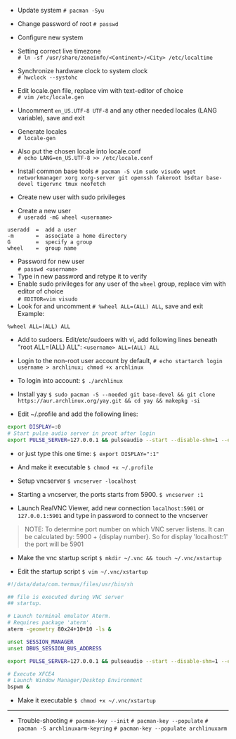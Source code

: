 
- Update system
`# pacman -Syu`

- Change password of root
`# passwd`

- Configure new system  
- Setting correct live timezone  
 `# ln -sf /usr/share/zoneinfo/<Continent>/<City> /etc/localtime`  
- Synchronize hardware clock to system clock  
 `# hwclock --systohc`  
- Edit locale.gen file, replace vim with text-editor of choice  
 `# vim /etc/locale.gen`  
- Uncomment `en_US.UTF-8 UTF-8` and any other needed locales (LANG variable), save and exit  
- Generate locales  
 `# locale-gen`  
- Also put the chosen locale into locale.conf  
 `# echo LANG=en_US.UTF-8 >> /etc/locale.conf`  

- Install common base tools
`# pacman -S vim sudo visudo wget networkmanager xorg xorg-server git openssh fakeroot bsdtar base-devel tigervnc tmux neofetch`

- Create new user with sudo privileges  
- Create a new user  
`# useradd -mG wheel <username>`  
```
useradd  =  add a user
-m       =  associate a home directory
G        =  specify a group
wheel    =  group name
```
- Password for new user  
`# passwd <username>`  
- Type in new password and retype it to verify  
- Enable sudo privileges for any user of the `wheel` group, replace vim with editor of choice  
`# EDITOR=vim visudo`  
- Look for and uncomment `# %wheel ALL=(ALL) ALL`, save and exit  
  Example:  
```
%wheel ALL=(ALL) ALL
```

- Add <username> to sudoers. Edit/etc/sudoers with vi, add following lines beneath "root ALL=(ALL) ALL":
`<username> ALL=(ALL) ALL`

- Login to the non-root user account by default,
`# echo startarch login username > archlinux; chmod +x archlinux`

- To login into account:
`$ ./archlinux`

- Install yay
`$ sudo pacman -S --needed git base-devel && git clone https://aur.archlinux.org/yay.git && cd yay && makepkg -si`

- Edit ~/.profile and add the following lines:
```bash
export DISPLAY=:0
# Start pulse audio server in proot after login
export PULSE_SERVER=127.0.0.1 && pulseaudio --start --disable-shm=1 --exit-idle-time=-1
```
- or just type this one time:
`$ export DISPLAY=":1"`

- And make it executable
`$ chmod +x ~/.profile`

- Setup vncserver
`$ vncserver -localhost`

- Starting a vncserver, the ports starts from 5900.
`$ vncserver :1`

- Launch RealVNC Viewer, add new connection `localhost:5901` or `127.0.0.1:5901` and type in password to connect to the vncserver
> NOTE: To determine port number on which VNC server listens. It can be calculated by: 5900 + {display number}. So for display 'localhost:1' the port will be 5901

- Make the vnc startup script
`$ mkdir ~/.vnc && touch ~/.vnc/xstartup`

- Edit the startup script
`$ vim ~/.vnc/xstartup`
```bash
#!/data/data/com.termux/files/usr/bin/sh

## file is executed during VNC server
## startup.

# Launch terminal emulator Aterm.
# Requires package 'aterm'.
aterm -geometry 80x24+10+10 -ls &

unset SESSION_MANAGER
unset DBUS_SESSION_BUS_ADDRESS

export PULSE_SERVER=127.0.0.1 && pulseaudio --start --disable-shm=1 --exit-idle-time=-1

# Execute XFCE4
# Launch Window Manager/Desktop Environment
bspwm &

```
- Make it executable
`$ chmod +x ~/.vnc/xstartup`

- - -

- Trouble-shooting
`# pacman-key --init`
`# pacman-key --populate`
`# pacman -S archlinuxarm-keyring`
`# pacman-key --populate archlinuxarm`


